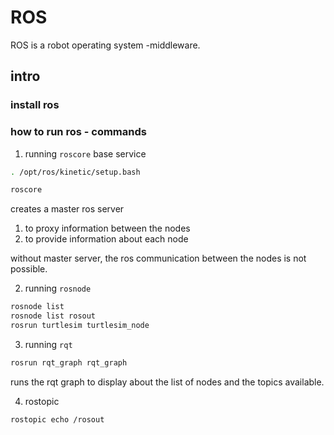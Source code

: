 # ROS

ROS is a robot operating system -middleware.

## intro

### install ros

### how to run ros - commands

1. running `roscore` base service

```bash
. /opt/ros/kinetic/setup.bash

roscore
```

creates a master ros server

1. to proxy information between the nodes
2. to provide information about each node

without master server, the ros communication between the nodes is not possible.



2. running `rosnode`

```bash
rosnode list
rosnode list rosout
rosrun turtlesim turtlesim_node
```

3. running `rqt`

```bash
rosrun rqt_graph rqt_graph
```

runs the rqt graph to display about the list of nodes and the topics available.

4. rostopic

```bash
rostopic echo /rosout
```
